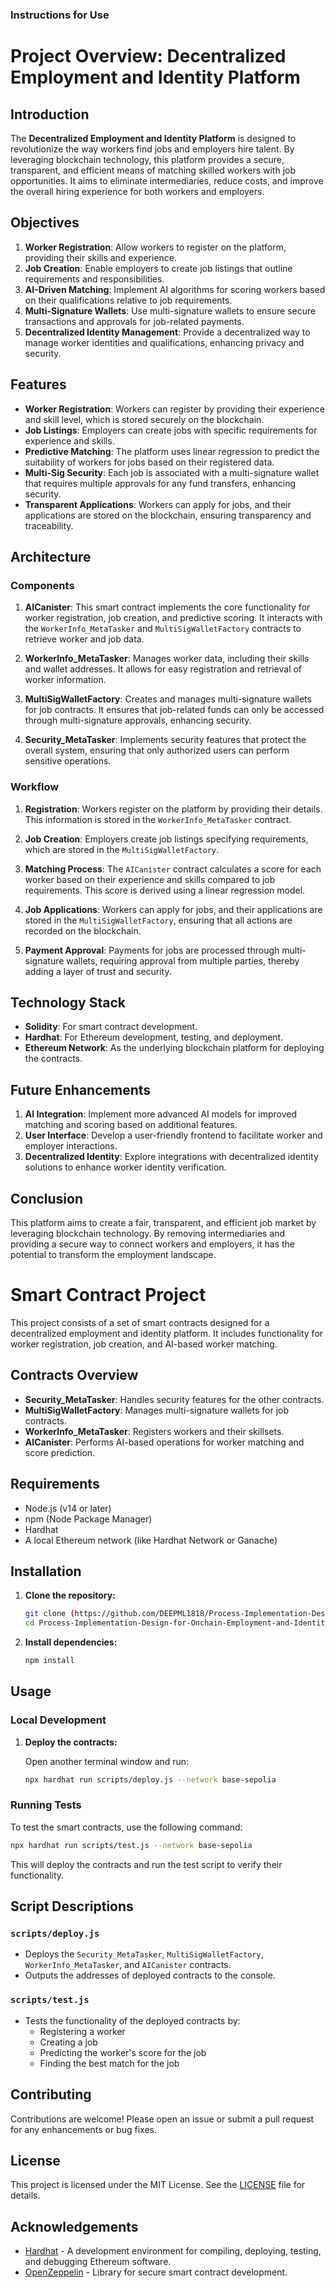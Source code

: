 ### Instructions for Use

# Project Overview: Decentralized Employment and Identity Platform

## Introduction

The **Decentralized Employment and Identity Platform** is designed to revolutionize the way workers find jobs and employers hire talent. By leveraging blockchain technology, this platform provides a secure, transparent, and efficient means of matching skilled workers with job opportunities. It aims to eliminate intermediaries, reduce costs, and improve the overall hiring experience for both workers and employers.

## Objectives

1. **Worker Registration**: Allow workers to register on the platform, providing their skills and experience.
2. **Job Creation**: Enable employers to create job listings that outline requirements and responsibilities.
3. **AI-Driven Matching**: Implement AI algorithms for scoring workers based on their qualifications relative to job requirements.
4. **Multi-Signature Wallets**: Use multi-signature wallets to ensure secure transactions and approvals for job-related payments.
5. **Decentralized Identity Management**: Provide a decentralized way to manage worker identities and qualifications, enhancing privacy and security.

## Features

- **Worker Registration**: Workers can register by providing their experience and skill level, which is stored securely on the blockchain.
- **Job Listings**: Employers can create jobs with specific requirements for experience and skills.
- **Predictive Matching**: The platform uses linear regression to predict the suitability of workers for jobs based on their registered data.
- **Multi-Sig Security**: Each job is associated with a multi-signature wallet that requires multiple approvals for any fund transfers, enhancing security.
- **Transparent Applications**: Workers can apply for jobs, and their applications are stored on the blockchain, ensuring transparency and traceability.

## Architecture

### Components

1. **AICanister**: This smart contract implements the core functionality for worker registration, job creation, and predictive scoring. It interacts with the `WorkerInfo_MetaTasker` and `MultiSigWalletFactory` contracts to retrieve worker and job data.

2. **WorkerInfo_MetaTasker**: Manages worker data, including their skills and wallet addresses. It allows for easy registration and retrieval of worker information.

3. **MultiSigWalletFactory**: Creates and manages multi-signature wallets for job contracts. It ensures that job-related funds can only be accessed through multi-signature approvals, enhancing security.

4. **Security_MetaTasker**: Implements security features that protect the overall system, ensuring that only authorized users can perform sensitive operations.

### Workflow

1. **Registration**: Workers register on the platform by providing their details. This information is stored in the `WorkerInfo_MetaTasker` contract.
   
2. **Job Creation**: Employers create job listings specifying requirements, which are stored in the `MultiSigWalletFactory`.

3. **Matching Process**: The `AICanister` contract calculates a score for each worker based on their experience and skills compared to job requirements. This score is derived using a linear regression model.

4. **Job Applications**: Workers can apply for jobs, and their applications are stored in the `MultiSigWalletFactory`, ensuring that all actions are recorded on the blockchain.

5. **Payment Approval**: Payments for jobs are processed through multi-signature wallets, requiring approval from multiple parties, thereby adding a layer of trust and security.

## Technology Stack

- **Solidity**: For smart contract development.
- **Hardhat**: For Ethereum development, testing, and deployment.
- **Ethereum Network**: As the underlying blockchain platform for deploying the contracts.

## Future Enhancements

1. **AI Integration**: Implement more advanced AI models for improved matching and scoring based on additional features.
2. **User Interface**: Develop a user-friendly frontend to facilitate worker and employer interactions.
3. **Decentralized Identity**: Explore integrations with decentralized identity solutions to enhance worker identity verification.

## Conclusion

This platform aims to create a fair, transparent, and efficient job market by leveraging blockchain technology. By removing intermediaries and providing a secure way to connect workers and employers, it has the potential to transform the employment landscape.





# Smart Contract Project

This project consists of a set of smart contracts designed for a decentralized employment and identity platform. It includes functionality for worker registration, job creation, and AI-based worker matching.

## Contracts Overview

- **Security_MetaTasker**: Handles security features for the other contracts.
- **MultiSigWalletFactory**: Manages multi-signature wallets for job contracts.
- **WorkerInfo_MetaTasker**: Registers workers and their skillsets.
- **AICanister**: Performs AI-based operations for worker matching and score prediction.

## Requirements

- Node.js (v14 or later)
- npm (Node Package Manager)
- Hardhat
- A local Ethereum network (like Hardhat Network or Ganache)

## Installation

1. **Clone the repository:**

   ```bash
   git clone (https://github.com/DEEPML1818/Process-Implementation-Design-for-Onchain-Employment-and-Identity-Platform.git)
   cd Process-Implementation-Design-for-Onchain-Employment-and-Identity-Platform/Base-AI
   ```

2. **Install dependencies:**

   ```bash
   npm install
   ```

## Usage

### Local Development

1. **Deploy the contracts:**

   Open another terminal window and run:

   ```bash
   npx hardhat run scripts/deploy.js --network base-sepolia
   ```

### Running Tests

To test the smart contracts, use the following command:

```bash
npx hardhat run scripts/test.js --network base-sepolia
```

This will deploy the contracts and run the test script to verify their functionality.

## Script Descriptions

### `scripts/deploy.js`

- Deploys the `Security_MetaTasker`, `MultiSigWalletFactory`, `WorkerInfo_MetaTasker`, and `AICanister` contracts.
- Outputs the addresses of deployed contracts to the console.

### `scripts/test.js`

- Tests the functionality of the deployed contracts by:
  - Registering a worker
  - Creating a job
  - Predicting the worker's score for the job
  - Finding the best match for the job

## Contributing

Contributions are welcome! Please open an issue or submit a pull request for any enhancements or bug fixes.

## License

This project is licensed under the MIT License. See the [LICENSE](LICENSE) file for details.

## Acknowledgements

- [Hardhat](https://hardhat.org/) - A development environment for compiling, deploying, testing, and debugging Ethereum software.
- [OpenZeppelin](https://openzeppelin.com/) - Library for secure smart contract development.

